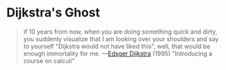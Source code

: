 # Dijkstra's Ghost

> if 10 years from now, when you are doing something quick and dirty, you suddenly visualize that I am looking over your shoulders and say to yourself "Dijkstra would not have liked this", well, that would be enough immortality for me. —[Edsger Dijkstra](http://en.wikiquote.org/wiki/Edsger_W._Dijkstra) (1995) "Introducing a course on calculi"
